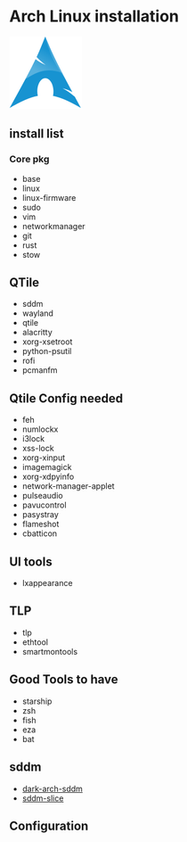 # Arch Linux installation

![arch](../icons/archlinux-icon.svg)

## install list

### Core pkg

- base
- linux
- linux-firmware
- sudo
- vim
- networkmanager
- git
- rust
- stow

## QTile

- sddm
- wayland
- qtile
- alacritty
- xorg-xsetroot
- python-psutil
- rofi
- pcmanfm

## Qtile Config needed

- feh
- numlockx
- i3lock
- xss-lock
- xorg-xinput
- imagemagick
- xorg-xdpyinfo
- network-manager-applet
- pulseaudio
- pavucontrol
- pasystray
- flameshot
- cbatticon

## UI tools

- lxappearance

## TLP

- tlp
- ethtool
- smartmontools

## Good Tools to have

- starship
- zsh
- fish
- eza
- bat

## sddm

- [dark-arch-sddm](https://github.com/simonesestito/dark-arch-sddm)
- [sddm-slice](https://github.com/EricKotato/sddm-slice)

## Configuration
